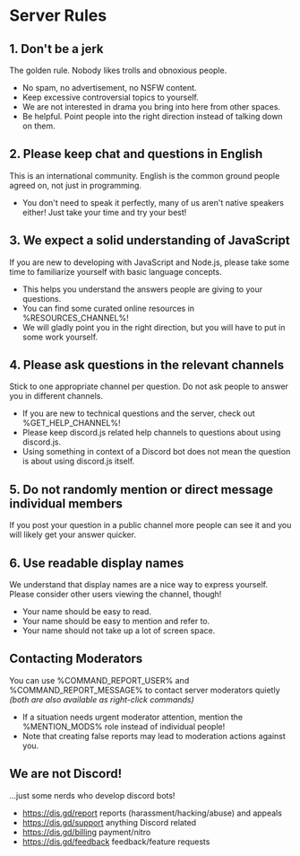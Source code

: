# Server Rules
## 1. Don't be a jerk
The golden rule. Nobody likes trolls and obnoxious people.
- No spam, no advertisement, no NSFW content.
- Keep excessive controversial topics to yourself.
- We are not interested in drama you bring into here from other spaces.
- Be helpful. Point people into the right direction instead of talking down on them.
## 2. Please keep chat and questions in English
This is an international community. English is the common ground people agreed on, not just in programming.
- You don't need to speak it perfectly, many of us aren't native speakers either! Just take your time and try your best!
## 3. We expect a solid understanding of JavaScript
If you are new to developing with JavaScript and Node.js, please take some time to familiarize yourself with basic language concepts.
- This helps you understand the answers people are giving to your questions.
- You can find some curated online resources in %RESOURCES_CHANNEL%!
- We will gladly point you in the right direction, but you will have to put in some work yourself.
## 4. Please ask questions in the relevant channels
Stick to one appropriate channel per question. Do not ask people to answer you in different channels.
- If you are new to technical questions and the server, check out %GET_HELP_CHANNEL%!
- Please keep discord.js related help channels to questions about using discord.js.
- Using something in context of a Discord bot does not mean the question is about using discord.js itself.
## 5. Do not randomly mention or direct message individual members
If you post your question in a public channel more people can see it and you will likely get your answer quicker.
## 6. Use readable display names
We understand that display names are a nice way to express yourself. Please consider other users viewing the channel, though!
- Your name should be easy to read.
- Your name should be easy to mention and refer to.
- Your name should not take up a lot of screen space.

## Contacting Moderators
You can use %COMMAND_REPORT_USER% and %COMMAND_REPORT_MESSAGE% to contact server moderators quietly *(both are also available as right-click commands)*
- If a situation needs urgent moderator attention, mention the %MENTION_MODS% role instead of individual people!
- Note that creating false reports may lead to moderation actions against you.
## We are not Discord!
...just some nerds who develop discord bots! 
- https://dis.gd/report reports (harassment/hacking/abuse) and appeals
- https://dis.gd/support anything Discord related
- https://dis.gd/billing payment/nitro
- https://dis.gd/feedback feedback/feature requests
